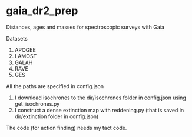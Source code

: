 # gaia_dr2_prep

Distances, ages and masses for spectroscopic surveys with Gaia

Datasets

1. APOGEE
2. LAMOST
3. GALAH
4. RAVE
5. GES

All the paths are specified in config.json

1. I download isochrones to the dir/isochrones folder in config.json using get_isochrones.py
2. I construct a dense extinction map with reddening.py (that is saved in dir/extinction folder in config.json)

The code (for action finding) needs my tact code.
